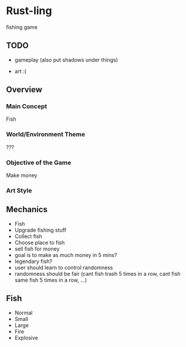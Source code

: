 # Rust-ling
fishing game

## TODO
<!-- - player
- controls
- world (floor tiles, things above e.g. trees walls stations?)
- collision (collision, hitbox, hurtbox, inventory pickup) -->
- gameplay (also put shadows under things)
<!-- - make resource for art -->
- art :( 

## Overview 

### Main Concept
Fish

### World/Environment Theme
???

### Objective of the Game
Make money

### Art Style
<!-- 16x16 pixel art. ENDESGA 32 or DawnBringer 32 Palette.

Tiles and items are 16x16

Creatures are dynamic size -->


## Mechanics
- Fish
- Upgrade fishing stuff
- Collect fish
- Choose place to fish
- sell fish for money
- goal is to make as much money in 5 mins?
- legendary fish?
- user should learn to control randomness
- randomness should be fair (cant fish trash 5 times in a row, cant fish same fish 5 times in a row, ...)

## Fish
- Normal
- Small
- Large
- Fire
- Explosive

<!-- ## Mechanics
- Move around
- Pick up items
- Control base

### World
- Floating islands?
- Random dungeons generated around world

### Base
- Control to move around world

### Conveyor belt / Mine track
- Put items on to move around

### Items
- Pick up and bring to base -->
